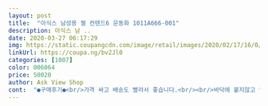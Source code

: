 ```yaml
---
layout: post 
title:  "아식스 남성용 젤 컨텐드6 운동화 1011A666-001" 
description: 아식스 남 ..
date: 2020-03-27 06:17:29 
img: https://static.coupangcdn.com/image/retail/images/2020/02/17/16/0/91917764-a80b-4075-b6c3-f1fc3c1ceda6.jpg 
linkUrl: https://coupa.ng/bv2Jl0 
categories: [1007] 
color: 006064 
price: 50020 
author: Ask View Shop 
cont:  "●구매후기●<br/>가격 싸고 배송도 빨라서 좋습니다.<br/><br/>바닥에 붙지않고 밑창이 조금 두꺼워요.<br/><br/>발볼이 넓어서 좋습니다.<br/><br/>신발이 편하다고 해요.<br/><br/>약간의 키높이 효과 있어요.<br/><br/>좋아요 정사이즈고 발볼넓어서 편해요 칼발이신분은 신기 힘들거 같애요 발볼넓은분들은 정사이즈요<br/>키작은 남편에게 딱이예요<br/>가격 싸고 배송도 빨라서 좋습니다.<br/><br/>바닥에 붙지않고 밑창이 조금 두꺼워요.<br/><br/>발볼이 넓어서 좋습니다.<br/><br/>신발이 편하다고 해요.<br/><br/>약간의 키높이 효과 있어요.<br/><br/>좋아요 정사이즈고 발볼넓어서 편해요 칼발이신분은 신기 힘들거 같애요 발볼넓은분들은 정사이즈요<br/>키작은 남편에게 딱이예요<br/>" 
---
```

